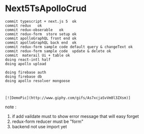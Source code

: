# Next5TsApolloCrud

```
commit typescript + next.js 5  ok
commit redux   ok
commit redux-obserable   ok
commit redux-form  store setup ok
commit apolloGraphQL front end ok
commit apolloGraphQL back end  ok
commit redux-form sample code default query & changeText ok
commit redux-form sample code  update & delete ok
commit  materail Ui + table ok
doing react-intl half
doing apollo upload 

doing firebase auth
doing firebase db
doing apollo resolver mongoose



```
    [![DemoPic](http://www.giphy.com/gifs/As7xcjaSvVm0l3ZXsm)]


note : 
1. if add vaildate must to show error message that will easy forget 
2. redux-form reducer must be "form" 
3. backend  not  use import yet